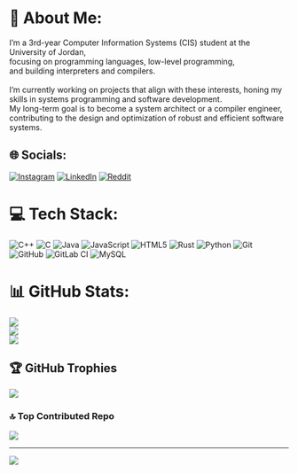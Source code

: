 # 💫 About Me:
I’m a 3rd-year Computer Information Systems (CIS) student at the University of Jordan, <br>focusing on programming languages, low-level programming, <br>and building interpreters and compilers. <br><br>I’m currently working on projects that align with these interests, honing my skills in systems programming and software development.<br>My long-term goal is to become a system architect or a compiler engineer, contributing to the design and optimization of robust and efficient software systems.


## 🌐 Socials:
[![Instagram](https://img.shields.io/badge/Instagram-%23E4405F.svg?logo=Instagram&logoColor=white)](https://instagram.com/Anas.j17) [![LinkedIn](https://img.shields.io/badge/LinkedIn-%230077B5.svg?logo=linkedin&logoColor=white)](https://linkedin.com/in/https://www.linkedin.com/in/anas-a-aljallad-110839334/) [![Reddit](https://img.shields.io/badge/Reddit-%23FF4500.svg?logo=Reddit&logoColor=white)](https://reddit.com/user/0Risotto) 

# 💻 Tech Stack:
![C++](https://img.shields.io/badge/c++-%2300599C.svg?style=for-the-badge&logo=c%2B%2B&logoColor=white) ![C](https://img.shields.io/badge/c-%2300599C.svg?style=for-the-badge&logo=c&logoColor=white) ![Java](https://img.shields.io/badge/java-%23ED8B00.svg?style=for-the-badge&logo=openjdk&logoColor=white) ![JavaScript](https://img.shields.io/badge/javascript-%23323330.svg?style=for-the-badge&logo=javascript&logoColor=%23F7DF1E) ![HTML5](https://img.shields.io/badge/html5-%23E34F26.svg?style=for-the-badge&logo=html5&logoColor=white) ![Rust](https://img.shields.io/badge/rust-%23000000.svg?style=for-the-badge&logo=rust&logoColor=white) ![Python](https://img.shields.io/badge/python-3670A0?style=for-the-badge&logo=python&logoColor=ffdd54) ![Git](https://img.shields.io/badge/git-%23F05033.svg?style=for-the-badge&logo=git&logoColor=white) ![GitHub](https://img.shields.io/badge/github-%23121011.svg?style=for-the-badge&logo=github&logoColor=white) ![GitLab CI](https://img.shields.io/badge/gitlab%20CI-%23181717.svg?style=for-the-badge&logo=gitlab&logoColor=white) ![MySQL](https://img.shields.io/badge/mysql-4479A1.svg?style=for-the-badge&logo=mysql&logoColor=white) 
# 📊 GitHub Stats:
![](https://github-readme-stats.vercel.app/api?username=0Risotto&theme=dark&hide_border=false&include_all_commits=true&count_private=false)<br/>
![](https://github-readme-streak-stats.herokuapp.com/?user=0Risotto&theme=dark&hide_border=false)<br/>
![](https://github-readme-stats.vercel.app/api/top-langs/?username=0Risotto&theme=dark&hide_border=false&include_all_commits=true&count_private=false&layout=compact)

## 🏆 GitHub Trophies
![](https://github-profile-trophy.vercel.app/?username=0Risotto&theme=tokyonight&no-frame=true&no-bg=false&margin-w=4)

### 🔝 Top Contributed Repo
![](https://github-contributor-stats.vercel.app/api?username=0Risotto&limit=5&theme=dark&combine_all_yearly_contributions=true)

---
[![](https://visitcount.itsvg.in/api?id=0Risotto&icon=0&color=0)](https://visitcount.itsvg.in)

<!-- Proudly created with GPRM ( https://gprm.itsvg.in ) -->
